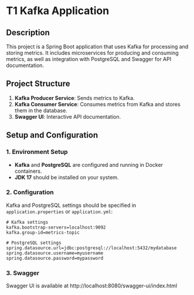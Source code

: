 # T1 Kafka Application

## Description

This project is a Spring Boot application that uses Kafka for processing and storing metrics. It includes microservices for producing and consuming metrics, as well as integration with PostgreSQL and Swagger for API documentation.

## Project Structure

1. **Kafka Producer Service**: Sends metrics to Kafka.
2. **Kafka Consumer Service**: Consumes metrics from Kafka and stores them in the database.
3. **Swagger UI**: Interactive API documentation.

## Setup and Configuration

### 1. Environment Setup

- **Kafka** and **PostgreSQL** are configured and running in Docker containers.
- **JDK 17** should be installed on your system.

### 2. Configuration

Kafka and PostgreSQL settings should be specified in `application.properties` or `application.yml`:

```properties
# Kafka settings
kafka.bootstrap-servers=localhost:9092
kafka.group-id=metrics-topic

# PostgreSQL settings
spring.datasource.url=jdbc:postgresql://localhost:5432/mydatabase
spring.datasource.username=myusername
spring.datasource.password=mypassword
```
### 3. Swagger 
Swagger UI is available at http://localhost:8080/swagger-ui/index.html
